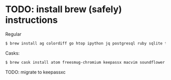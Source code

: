 # TODO: install brew (safely) instructions

Regular
```bash
$ brew install ag colordiff go htop ipython jq postgresql ruby sqlite tree vim
```

Casks:
```bash
$ brew cask install atom freesmug-chromium keepassx macvim soundflower soundflowerbed postgres transmission tunnelblick virtualbox vlc
```
TODO: migrate to keepassxc
